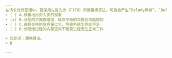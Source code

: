 ```yaml
---
在请求分页管理中，若采用先进先出（FIFO）页面置换算法，可能会产生“Belady异常”，“Belady异常”指的是( )。
- ( ) A.频繁地出页入页的现象 
- (x) B.分配的页面数增加，缺页中断的次数也可能增加 
- ( ) C.进程交换的信息量过大，导致系统工作区不足
- ( ) D.分配给进程的内存空间不足使进程无法正常工作

> 知识点：置换算法。
> B

---
```

